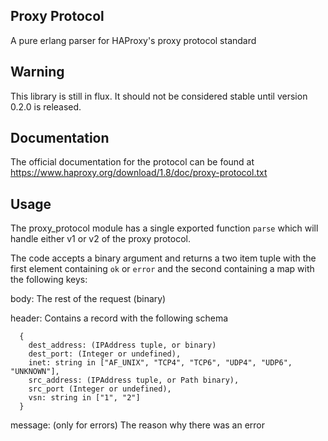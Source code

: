 ## Proxy Protocol

A pure erlang parser for HAProxy's proxy protocol standard

## Warning

This library is still in flux.
It should not be considered stable until version 0.2.0 is released.

## Documentation

The official documentation for the protocol can be found at
https://www.haproxy.org/download/1.8/doc/proxy-protocol.txt

## Usage

The proxy_protocol module has a single exported function `parse` which
will handle either v1 or v2 of the proxy protocol.

The code accepts a binary argument and returns a two item tuple with the first element
containing `ok` or `error` and the second containing a map with the following keys:

  body: The rest of the request (binary)

  header: Contains a record with the following schema

  ```
    {
      dest_address: (IPAddress tuple, or binary)
      dest_port: (Integer or undefined),
      inet: string in ["AF_UNIX", "TCP4", "TCP6", "UDP4", "UDP6", "UNKNOWN"],
      src_address: (IPAddress tuple, or Path binary),
      src_port (Integer or undefined),
      vsn: string in ["1", "2"]
    }
  ```

  message: (only for errors)
    The reason why there was an error
